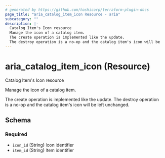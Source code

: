 ```yaml
---
# generated by https://github.com/hashicorp/terraform-plugin-docs
page_title: "aria_catalog_item_icon Resource - aria"
subcategory: ""
description: |-
  Catalog Item's Icon resource
  Manage the icon of a catalog item.
  The create operation is implemented like the update.
  The destroy operation is a no-op and the catalog item's icon will be left unchanged.
---
```


# aria_catalog_item_icon (Resource)

Catalog Item's Icon resource

Manage the icon of a catalog item.

The create operation is implemented like the update.
The destroy operation is a no-op and the catalog item's icon will be left unchanged.



<!-- schema generated by tfplugindocs -->
## Schema

### Required

- `icon_id` (String) Icon identifier
- `item_id` (String) Item identifier
